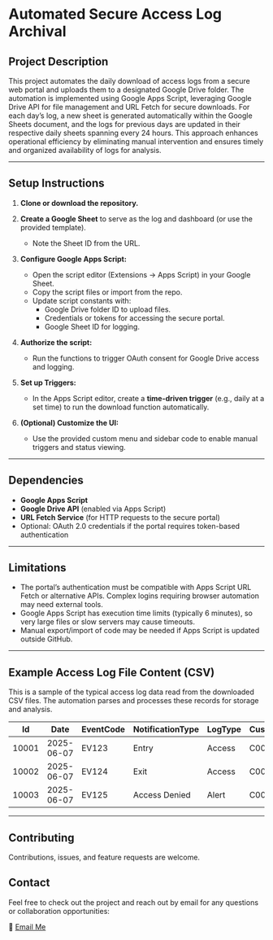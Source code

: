 
# Automated Secure Access Log Archival

## Project Description  
This project automates the daily download of access logs from a secure web portal and uploads them to a designated Google Drive folder. The automation is implemented using Google Apps Script, leveraging Google Drive API for file management and URL Fetch for secure downloads. For each day’s log, a new sheet is generated automatically within the Google Sheets document, and the logs for previous days are updated in their respective daily sheets spanning every 24 hours. This approach enhances operational efficiency by eliminating manual intervention and ensures timely and organized availability of logs for analysis.

---

## Setup Instructions

1. **Clone or download the repository.**

2. **Create a Google Sheet** to serve as the log and dashboard (or use the provided template).  
   - Note the Sheet ID from the URL.

3. **Configure Google Apps Script:**  
   - Open the script editor (Extensions → Apps Script) in your Google Sheet.  
   - Copy the script files or import from the repo.  
   - Update script constants with:  
     - Google Drive folder ID to upload files.  
     - Credentials or tokens for accessing the secure portal.  
     - Google Sheet ID for logging.

4. **Authorize the script:**  
   - Run the functions to trigger OAuth consent for Google Drive access and logging.

5. **Set up Triggers:**  
   - In the Apps Script editor, create a **time-driven trigger** (e.g., daily at a set time) to run the download function automatically.

6. **(Optional) Customize the UI:**  
   - Use the provided custom menu and sidebar code to enable manual triggers and status viewing.

---

## Dependencies

- **Google Apps Script**  
- **Google Drive API** (enabled via Apps Script)  
- **URL Fetch Service** (for HTTP requests to the secure portal)  
- Optional: OAuth 2.0 credentials if the portal requires token-based authentication

---

## Limitations

- The portal’s authentication must be compatible with Apps Script URL Fetch or alternative APIs. Complex logins requiring browser automation may need external tools.  
- Google Apps Script has execution time limits (typically 6 minutes), so very large files or slow servers may cause timeouts.  
- Manual export/import of code may be needed if Apps Script is updated outside GitHub.

---

## Example Access Log File Content (CSV)

This is a sample of the typical access log data read from the downloaded CSV files. The automation parses and processes these records for storage and analysis.

| Id    | Date       | EventCode | NotificationType | LogType  | CustomerId | CustomerName | ProximityCard | DoorId | DoorName        | ApartmentId |
|-------|------------|-----------|------------------|----------|------------|--------------|---------------|--------|-----------------|-------------|
| 10001 | 2025-06-07 | EV123     | Entry            | Access   | C001       | John Smith   | PC123456      | D12    | Main Entrance   | A101        |
| 10002 | 2025-06-07 | EV124     | Exit             | Access   | C002       | Jane Doe     | PC654321      | D12    | Main Entrance   | A102        |
| 10003 | 2025-06-07 | EV125     | Access Denied    | Alert    | C003       | Bob Johnson  | PC789012      | D07    | Parking Garage  | A103        |

---

## Contributing

Contributions, issues, and feature requests are welcome. 

## Contact

Feel free to check out the project and reach out by email for any questions or collaboration opportunities:

📧 [Email Me](mailto:yamit058@gmail..com)



